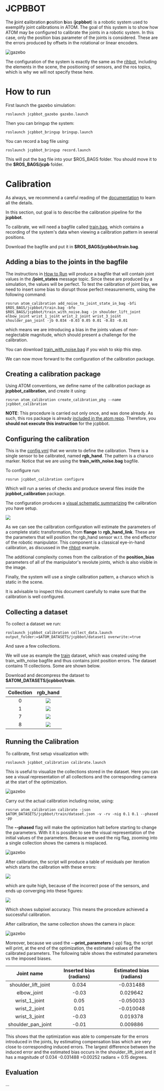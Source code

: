 # JCPBBOT

The **j**oint **c**alibration **p**osition **b**ias (**jcpbbot**) is a robotic system used to exemplify joint calibrations in ATOM.
The goal of this system is to show how ATOM may be configured to calibrate the joints in a robotic system.
In this case, only the position bias parameter of the joints is considered. These are the errors produced by offsets in the rotational or linear encoders.

![gazebo](docs/system.png)

The configuration of the system is exactly the same as the [rihbot](https://github.com/lardemua/atom/tree/noetic-devel/atom_examples/rihbot), including the elements in the scene, the positioning of sensors, and the ros topics, which is why we will not specify these here.

# How to run

First launch the gazebo simulation:

    roslaunch jcpbbot_gazebo gazebo.launch

Then you can bringup the system:

    roslaunch jcpbbot_bringup bringup.launch

You can record a bag file using:

    roslaunch jcpbbot_bringup record.launch

This will put the bag file into your \$ROS_BAGS folder. You should move it to the **$ROS_BAGS/jcpb** folder.

# Calibration

As always, we recommend a careful reading of the [documentation](https://lardemua.github.io/atom_documentation/) to learn all the details.

In this section, out goal is to describe the calibration pipeline for the **jcpbbot**.

To calibrate, we will need a bagfile called [train.bag](https://drive.google.com/file/d/1trvpsJ9W5R0UkSHaOohmr4BZvnXY6ly0/view?usp=drive_link), which contains a recording of the system's data when viewing a calibration pattern in several positions.

Download the bagfile and put it in **$ROS_BAGS/jcpbbot/train.bag**.

## Adding a bias to the joints in the bagfile

The instructions in [How to Run](#how-to-run) will produce a bagfile that will contain joint values in the **/joint_states** message topic. Since these are produced by a simulation, the values will be perfect. To test the calibration of joint bias, we need to insert some bias to disrupt those perfect measurements, using the following command:

    rosrun atom_calibration add_noise_to_joint_state_in_bag -bfi $ROS_BAGS/jcpbbot/train.bag -bfo $ROS_BAGS/jcpbbot/train_with_noise.bag -jn shoulder_lift_joint elbow_joint wrist_1_joint wrist_2_joint wrist_3_joint shoulder_pan_joint -jb 0.034 -0.03 0.05 0.01 -0.03 -0.01

which means we are introducing a bias in the joints values of non-neglectable magnitude, which should present a challenge for the calibration.

You can download [train_with_noise.bag](https://drive.google.com/file/d/19xjwTXsZkcx5NNL_K3OPWv_Dv6El9ym0/view?usp=sharing) if you wish to skip this step.

We can now move forward to the configuration of the calibration package.

## Creating a calibration package

Using ATOM conventions, we define name of the calibration package as **jcpbbot_calibration**, and create it using:

    rosrun atom_calibration create_calibration_pkg --name jcpbbot_calibration

**NOTE**: This procedure is carried out only once, and was done already. As such, this ros package is already [included in the atom repo](https://github.com/lardemua/atom/tree/noetic-devel/atom_examples/jcpbbot/jcpbbot_calibration). Therefore, you **should not execute this instruction** for the jcpbbot.

## Configuring the calibration

This is the [config.yml](https://github.com/lardemua/atom/blob/noetic-devel/atom_examples/jcpbbot/jcpbbot_calibration/calibration/config.yml) that we wrote to define the calibration. There is a single sensor to be calibrated, named **rgb_hand**. The pattern is a charuco marker. Notice that we are using the **train_with_noise.bag** bagfile.


To configure run:

    rosrun jcpbbot_calibration configure

Which will run a series of checks and produce several files inside the **jcpbbot_calibration** package.

The configuration produces a [visual schematic summarizing](https://github.com/lardemua/atom/blob/noetic-devel/atom_examples/jcpbbot/jcpbbot_calibration/calibration/summary.pdf) the calibration you have setup.

![](docs/summary.png)

As we can see the calibration configuration will estimate the parameters of a complete static transformation, from **flange** to **rgb_hand_link**. These are the parameters that will position the rgb_hand sensor w.r.t. the end effector of the robotic manipulator. This component is a classical eye-in-hand calibration, as discussed in the [rihbot](https://github.com/lardemua/atom/tree/noetic-devel/atom_examples/rihbot) example.

The additional complexity comes from the calibration of the **position_bias** parameters of all of the manipulator's revolute joints, which is also visible in the image.

Finally, the system will use a single calibration pattern, a charuco which is static in the scene.

It is advisable to inspect this document carefully to make sure that the calibration is well configured.

## Collecting a dataset

To collect a dataset we run:

    roslaunch jcpbbot_calibration collect_data.launch output_folder:=$ATOM_DATASETS/jcpbbot/dataset1 overwrite:=true

And save a few collections.

We will use as example the [train](https://drive.google.com/file/d/1WjbzB9MRPmGcowggLKX-zDOaKnj89yRF/view?usp=sharing) dataset, which was created using the train_with_noise bagfile and thus contains joint position errors. The dataset contains 11 collections. Some are shown below.

Download and decompress the dataset to **$ATOM_DATASETS/jcpbbot/train**.

Collection |           rgb_hand
:----------------:|:-------------------------:
0 | ![](docs/rgb_hand_000.jpg)
1 | ![](docs/rgb_hand_001.jpg)
7 | ![](docs/rgb_hand_007.jpg)
8 | ![](docs/rgb_hand_008.jpg)


## Running the Calibration

To calibrate, first setup visualization with:

    roslaunch jcpbbot_calibration calibrate.launch

This is useful to visualize the collections stored in the dataset. Here you can see a visual representation of all collections and the corresponding camera at the start of the optimization.

![gazebo](docs/calibration.png)


Carry out the actual calibration including noise, using:

    rosrun atom_calibration calibrate -json $ATOM_DATASETS/jcpbbot/train/dataset.json -v -rv -nig 0.1 0.1 --phased -pp

The **--phased** flag will make the optimization halt before starting to change the parameters. With it it is possible to see the visual representation of the initial values of the parameters.
Because we used the nig flag, zooming into a single collection shows the camera is misplaced.

![gazebo](docs/before.png)

After calibration, the script will produce a table of residuals per iteration which starts the calibration with these errors:

![](docs/calibration_output_initial.png)

which are quite high, because of the incorrect pose of the sensors,  and ends up converging into these figures:

![](docs/calibration_output_final.png)

Which shows subpixel accuracy. This means the procedure achieved a successful calibration.

After calibration, the same collection shows the camera in place:

![gazebo](docs/after.png)

Moreover, because we used the **--print_parameters** (-pp) flag, the script will print, at the end of the optimization, the estimated values of the calibrated parameters.
The following table shows the estimated parameters vs the imposed biases.

Joint name | Inserted bias (radians) | Estimated bias (radians)
:---:|:---:|:---:
shoulder_lift_joint | 0.034 | -0.031488
elbow_joint | -0.03 |0.029642
wrist_1_joint | 0.05 |-0.050033
wrist_2_joint | 0.01 |-0.010048
wrist_3_joint | -0.03 |0.019378
shoulder_pan_joint |-0.01 |0.009886

This shows that the optimization was able to compensate for the errors introduced in the joints, by estimating compensation bias which are very close to corresponding induced errors.
The largest difference between the induced error and the estimated bias occurs in the shoulder_lift_joint and it has a magnitude of 0.034 -0.031488 =0.00252 radians = 0.15 degrees.


## Evaluation

...
